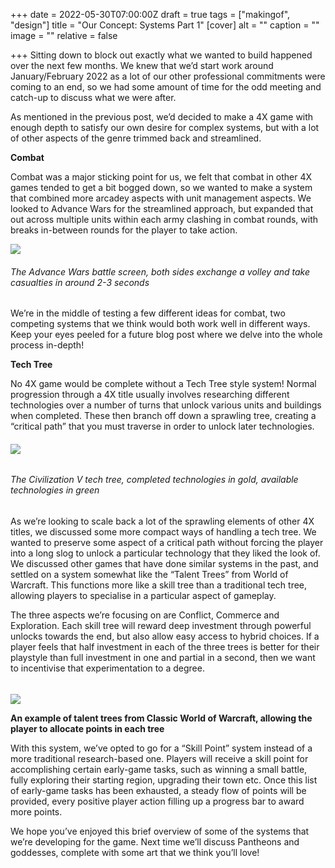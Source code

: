 +++
date = 2022-05-30T07:00:00Z
draft = true
tags = ["makingof", "design"]
title = "Our Concept: Systems Part 1"
[cover]
alt = ""
caption = ""
image = ""
relative = false

+++
Sitting down to block out exactly what we wanted to build happened over the next few months. We knew that we’d start work around January/February 2022 as a lot of our other professional commitments were coming to an end, so we had some amount of time for the odd meeting and catch-up to discuss what we were after.

As mentioned in the previous post, we’d decided to make a 4X game with enough depth to satisfy our own desire for complex systems, but with a lot of other aspects of the genre trimmed back and streamlined.

**Combat**

Combat was a major sticking point for us, we felt that combat in other 4X games tended to get a bit bogged down, so we wanted to make a system that combined more arcadey aspects with unit management aspects. We looked to Advance Wars for the streamlined approach, but expanded that out across multiple units within each army clashing in combat rounds, with breaks in-between rounds for the player to take action.

![](/uploads/aw.png)

###### The Advance Wars battle screen, both sides exchange a volley and take casualties in around 2-3 seconds

We’re in the middle of testing a few different ideas for combat, two competing systems that we think would both work well in different ways. Keep your eyes peeled for a future blog post where we delve into the whole process in-depth!

**Tech Tree**

No 4X game would be complete without a Tech Tree style system! Normal progression through a 4X title usually involves researching different technologies over a number of turns that unlock various units and buildings when completed. These then branch off down a sprawling tree, creating a “critical path” that you must traverse in order to unlock later technologies.

###### ![](/uploads/civ.png)

###### The Civilization V tech tree, completed technologies in gold, available technologies in green

As we’re looking to scale back a lot of the sprawling elements of other 4X titles, we discussed some more compact ways of handling a tech tree. We wanted to preserve some aspect of a critical path without forcing the player into a long slog to unlock a particular technology that they liked the look of. We discussed other games that have done similar systems in the past, and settled on a system somewhat like the “Talent Trees” from World of Warcraft. This functions more like a skill tree than a traditional tech tree, allowing players to specialise in a particular aspect of gameplay.

The three aspects we’re focusing on are Conflict, Commerce and Exploration. Each skill tree will reward deep investment through powerful unlocks towards the end, but also allow easy access to hybrid choices. If a player feels that half investment in each of the three trees is better for their playstyle than full investment in one and partial in a second, then we want to incentivise that experimentation to a degree.

###### 

![](/uploads/wow.png)

**An example of talent trees from Classic World of Warcraft, allowing the player to allocate points in each tree**

With this system, we’ve opted to go for a “Skill Point” system instead of a more traditional research-based one. Players will receive a skill point for accomplishing certain early-game tasks, such as winning a small battle, fully exploring their starting region, upgrading their town etc. Once this list of early-game tasks has been exhausted, a steady flow of points will be provided, every positive player action filling up a progress bar to award more points.

We hope you’ve enjoyed this brief overview of some of the systems that we’re developing for the game. Next time we’ll discuss Pantheons and goddesses, complete with some art that we think you’ll love!